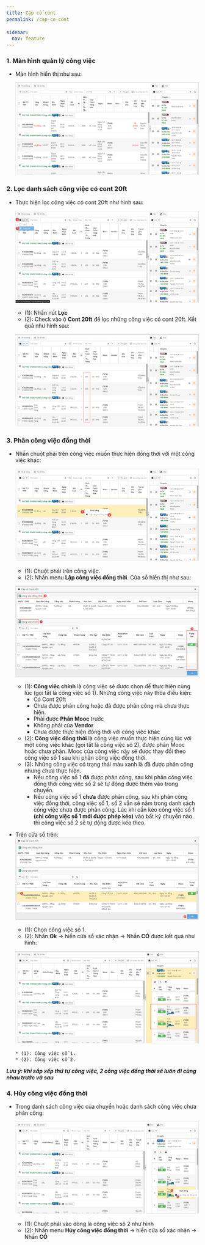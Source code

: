 ```yaml
---
title: Cặp cổ cont
permalink: /cap-co-cont

sidebar:
  nav: feature
---
```



### **1. Màn hình quản lý công việc**
* Màn hình hiển thị như sau:

     ![](assets/accompanytask/001_TaskSheetMainPage.png)

### **2. Lọc danh sách công việc có cont 20ft**
* Thực hiện lọc công việc có cont 20ft như hình sau:

     ![](assets/accompanytask/002_FilterCont20Ft.png)

     * (1): Nhấn nút **Lọc**
     * (2): Check vào ô **Cont 20ft** để lọc những công việc có cont 20ft. Kết quả như hình sau:

     ![](assets/accompanytask/003_FilterCont20FtResult.png)

### **3. Phân công việc đồng thời**
* Nhấn chuột phải trên công việc muốn thực hiện đồng thời với một công việc khác:

     ![](assets/accompanytask/004_RightClickTask.png)

     * (1): Chuột phải trên công việc.
     * (2): Nhấn menu **Lập công việc đồng thời**. Cửa sổ hiển thị như sau:

     ![](assets/accompanytask/005_WindowAccompanyTask.png)

     * (1): **Công việc chính** là công việc sẽ được chọn để thực hiện cùng lúc (gọi tắt là công việc số 1). Những công việc này thỏa điều kiện:
          * Có Cont 20ft
          * Chưa được phân công hoặc đã được phân công mà chưa thực hiện.
          * Phải được **Phân Mooc** trước
          * Không phải của **Vendor**
          * Chưa được thực hiện đồng thời với công việc khác
     * (2): **Công việc đồng thời** là công việc muốn thực hiện cùng lúc với một công việc khác (gọi tắt là công việc sô 2), được phân Mooc hoặc chưa phân. Mooc của công việc này sẽ được thay đổi theo công việc số 1 sau khi phân công việc đồng thời.
     * (3): Những công việc có trạng thái màu xanh là đã được phân công nhưng chưa thực hiện.
          * Nếu công việc số 1 **đã** được phân công, sau khi phân công việc đồng thời công việc số 2 sẽ tự động được thêm vào trong chuyến.
          * Nếu công việc số 1 **chưa** được phân công, sau khi phân công việc đồng thời, công việc số 1, số 2 vẫn sẽ nằm trong danh sách công việc chưa được phân công. Lúc khi cần kéo công việc số 1 **(chỉ công việc số 1 mới được phép kéo)** vào bất kỳ chuyến nào thì công việc số 2 sẽ tự động được kéo theo.

* Trên cửa sổ trên:
     ![](assets/accompanytask/006_AccompanyOK.png)

     * (1): Chọn công việc số 1.
     * (2): Nhấn **Ok** &#8594; hiển cửa sổ xác nhận &#8594; Nhấn **CÓ** được kết quả như hình:

     ![](assets/accompanytask/007_AccompanyOKResult.png)
      
      * (1): Công việc số 1.
      * (2): Công việc số 2.

***Lưu ý: khi sắp xếp thứ tự công việc, 2 công việc đồng thời sẽ luôn đi cùng nhau trước và sau***

### **4. Hủy công việc đồng thời**
* Trong danh sách công việc của chuyến hoặc danh sách công việc chưa phân công:

     ![](assets/accompanytask/008_CancelAccompanyTask.png)
     
     * (1): Chuột phải vào dòng là công việc sô 2 như hình
     * (2): Nhấn menu **Hủy công việc đồng thời** &#8594; hiển cửa sổ xác nhận &#8594; Nhấn **CÓ**
